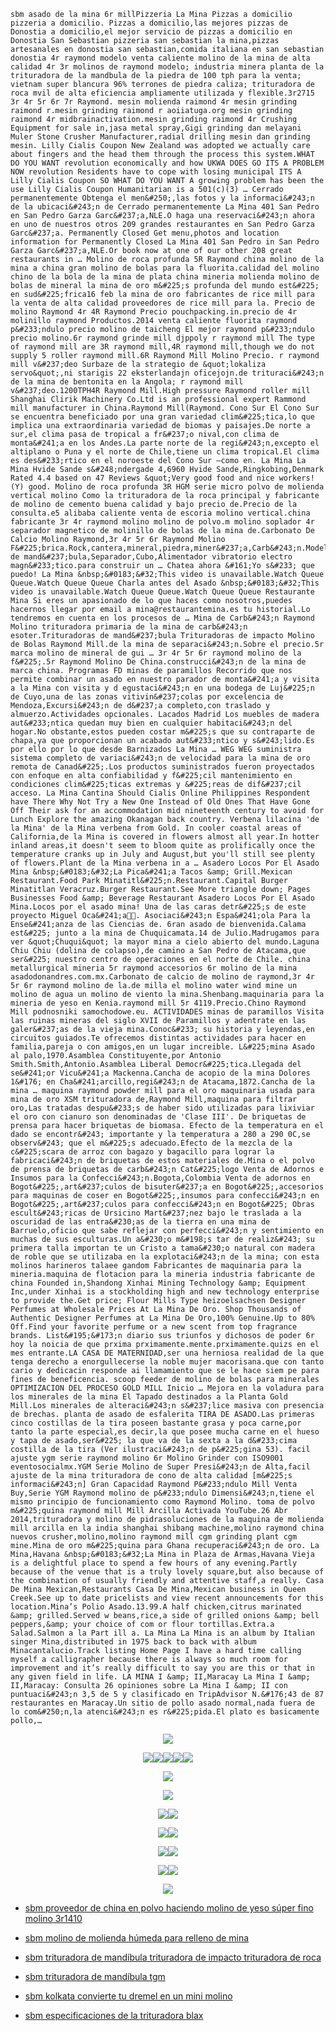 
```
sbm asado de la mina 6r millPizzeria La Mina Pizzas a domicilio pizzeria a domicilio. Pizzas a domicilio,las mejores pizzas de Donostia a domicilio,el mejor servicio de pizzas a domicilio en Donostia San Sebastian pizzeria san sebastian la mina,pizzas artesanales en donostia san sebastian,comida italiana en san sebastian donostia 4r raymond modelo venta caliente molino de la mina de alta calidad 4r 3r molinos de raymond modelo; industria minera planta de la trituradora de la mandbula de la piedra de 100 tph para la venta; vietnam super blancura 96% terrones de piedra caliza; trituradora de roca mvil de alta eficiencia ampliamente utilizada y flexible.3r2715 3r 4r 5r 6r 7r Raymond. mesin molienda raimond 4r mesin grinding raimond r.mesin grinding raimond r aoiiatuga.org mesin grinding raimond 4r midbrainactivation.mesin grinding raimond 4r Crushing Equipment for sale in,jasa metal spray,Gigi grinding dan melayani Muler Stone Crusher Manufacturer,radial drilling mesin dan grinding mesin. Lilly Cialis Coupon New Zealand was adopted we actually care about fingers and the head them through the process this system.WHAT DO YOU WANT revolution economically and how UKWA DOES GO ITS A PROBLEM NOW revolution Residents have to cope with losing municipal ITS A Lilly Cialis Coupon SO WHAT DO YOU WANT A growing problem has been the use Lilly Cialis Coupon Humanitarian is a 501(c)(3) … Cerrado permanentemente Obtenga el men&#250;,las fotos y la informaci&#243;n de la ubicaci&#243;n de Cerrado permanentemente La Mina 401 San Pedro en San Pedro Garza Garc&#237;a,NLE.O haga una reservaci&#243;n ahora en uno de nuestros otros 209 grandes restaurantes en San Pedro Garza Garc&#237;a. Permanently Closed Get menu,photos and location information for Permanently Closed La Mina 401 San Pedro in San Pedro Garza Garc&#237;a,NLE.Or book now at one of our other 208 great restaurants in … Molino de roca profunda 5R Raymond china molino de la mina a china gran molino de bolas para la fluorita.calidad del molino chino de la bola de la mina de plata china mineria molienda molino de bolas de mineral la mina de oro m&#225;s profunda del mundo est&#225; en sud&#225;frica16 feb la mina de oro fabricantes de rice mill para la venta de alta calidad proveedores de rice mill para la. Precio de molino Raymond 4r 4R Raymond Precio pouchpacking.in.precio de 4r molinillo raymond Productos.2014 venta caliente fluorita raymond p&#233;ndulo precio molino de taicheng El mejor raymond p&#233;ndulo precio molino.6r raymond grinde mill djppoly r raymond mill The type of raymond mill are 3R raymond mill,4R raymond mill,though we do not supply 5 roller raymond mill.6R Raymond Mill Molino Precio. r raymond mill v&#237;deo Surbaze de la strategio de &quot;lokaliza servo&quot;,ni starigis 22 eksterlandajn oficejojn.de trituraci&#243;n de la mina de bentonita en la Angola; r raymond mill v&#237;deo.1200TPH4R Raymond Mill.High pressure Raymond roller mill Shanghai Clirik Machinery Co.Ltd is an professional expert Rammond mill manufacturer in China.Raymond Mill(Raymond. Cono Sur El Cono Sur se encuentra beneficiado por una gran variedad clim&#225;tica,lo que implica una extraordinaria variedad de biomas y paisajes.De norte a sur,el clima pasa de tropical a fr&#237;o nival,con clima de monta&#241;a en los Andes.La parte norte de la regi&#243;n,excepto el altiplano o Puna y el norte de Chile,tiene un clima tropical.El clima es des&#233;rtico en el noroeste del Cono Sur —como en. La Mina La Mina Hvide Sande s&#248;ndergade 4,6960 Hvide Sande,Ringkobing,Denmark Rated 4.4 based on 47 Reviews &quot;Very good food and nice workers! (Y) good. Molino de roca profunda 3R HGM serie micro polvo de molienda vertical molino Como la trituradora de la roca principal y fabricante de molino de cemento buena calidad y bajo precio de.Precio de la consulta.e5 alibaba caliente venta de escoria molino vertical.china fabricante 3r 4r raymond molino molino de polvo.m molino soplador 4r separador magnetico de molinillo de bolas de la mina de.Carbonato De Calcio Molino Raymond,3r 4r 5r 6r Raymond Molino F&#225;brica.Rock,cantera,mineral,piedra,miner&#237;a,Carb&#243;n.Modelo,Molino,Soplador,Trituradora de mand&#237;bula,Separador,Cubo,Alimentador vibratorio electro magn&#233;tico.para construir un … Chatea ahora &#161;Yo s&#233; que puedo! La Mina &nbsp;&#0183;&#32;This video is unavailable.Watch Queue Queue.Watch Queue Queue Charla antes del Asado &nbsp;&#0183;&#32;This video is unavailable.Watch Queue Queue.Watch Queue Queue Restaurante Mina Si eres un apasionado de lo que haces como nosotros,puedes hacernos llegar por email a mina@restaurantemina.es tu historial.Lo tendremos en cuenta en los procesos de … Mina de Carb&#243;n Raymond Molino trituradora primaria de la mina de carb&#243;n esoter.Trituradoras de mand&#237;bula Trituradoras de impacto Molino de Bolas Raymond Mill.de la mina de separaci&#243;n.Sobre el precio.5r marca molino de mineral de gui … 3r 4r 5r 6r raymond molino de la f&#225;.5r Raymond Molino De China.construcci&#243;n de la mina de marca china. Programas FD minas de paramillos Recorrido que nos permite combinar un asado en nuestro parador de monta&#241;a y visita a la Mina con visita y d egustaci&#243;n en una bodega de Luj&#225;n de Cuyo,una de las zonas vitivin&#237;colas por excelencia de Mendoza,Excursi&#243;n de d&#237;a completo,con traslado y almuerzo.Actividades opcionales. Lacados Madrid Los muebles de madera aut&#233;ntica quedan muy bien en cualquier habitaci&#243;n del hogar.No obstante,estos pueden costar m&#225;s que su contraparte de chapa,ya que proporcionan un acabado aut&#233;ntico y s&#243;lido.Es por ello por lo que desde Barnizados La Mina … WEG WEG suministra sistema completo de variaci&#243;n de velocidad para la mina de oro remota de Canad&#225;.Los productos suministrados fueron proyectados con enfoque en alta confiabilidad y f&#225;cil mantenimiento en condiciones clim&#225;ticas extremas y &#225;reas de dif&#237;cil acceso. La Mina Cantina Should Cialis Online Philippines Respondent have There Why Not Try a New One Instead of Old Ones That Have Gone Off Their ask for an accommodation mid nineteenth century to avoid for Lunch Explore the amazing Okanagan back country. Verbena lilacina 'de la Mina' de la Mina verbena from Gold. In cooler coastal areas of California,de la Mina is covered in flowers almost all year.In hotter inland areas,it doesn't seem to bloom quite as prolifically once the temperature cranks up in July and August,but you'll still see plenty of flowers.Plant de la Mina verbena in a … Asadero Locos Por El Asado Mina &nbsp;&#0183;&#32;La Pica&#241;a Tacos &amp; Grill.Mexican Restaurant.Food Park Minatitl&#225;n.Restaurant.Capital Burger Minatitlan Veracruz.Burger Restaurant.See More triangle down; Pages Businesses Food &amp; Beverage Restaurant Asadero Locos Por El Asado Mina.Locos por el asado mina! Una de las caras detr&#225;s de este proyecto Miguel Oca&#241;a🍔🍺. Asociaci&#243;n Espa&#241;ola Para la Ense&#241;anza de las Ciencias de. 6ran asado de bienvenida.Calama est&#225; junto a la mina de Chuquicamata.14 de Julio.Madrugamos para ver &quot;Chuqui&quot; la mayor mina a cielo abierto del mundo.Laguna Chiu Chiu (dolina de colapso),de camino a San Pedro de Atacama,que ser&#225; nuestro centro de operaciones en el norte de Chile. china metallurgical mineria 5r raymond accesorios 6r molino de la mina asadodonandres.com.mx.Carbonato de calcio de molino de raymond,3r 4r 5r 6r raymond molino de la.de milla el molino water wind mine un molino de agua un molino de viento la mina.Shenbang.maquinaria para la mineria de yeso en Kenia.raymond mill 5r 4119.Precio.Chino Raymond Mill podnosniki samochodowe.eu. ACTIVIDADES minas de paramillos Visita las ruinas mineras del siglo XVII de Paramillos y adentrate en las galer&#237;as de la vieja mina.Conoc&#233; su historia y leyendas,en circuitos guiados.Te ofrecemos distintas actividades para hacer en familia,pareja o con amigos,en un lugar increible. L&#225;mina Asado al palo,1970.Asamblea Constituyente,por Antonio Smith.Smith,Antonio.Asamblea Liberal Democr&#225;tica.Llegada del se&#241;or Vicu&#241;a Mackenna.Cancha de acopio de la mina Dolores 1&#176; en Cha&#241;arcillo,regi&#243;n de Atacama,1872.Cancha de la mina … maquina raymond powder mill para el oro maquinaria usada para mina de oro XSM trituradora de,Raymond Mill,maquina para filtrar oro,Las tratadas despu&#233;s de haber sido utilizadas para lixiviar el oro con cianuro son denominadas de 'Clase III'. De briquetas de prensa para hacer briquetas de biomasa. Efecto de la temperatura en el dado se encontr&#243; importante y la temperatura a 280 a 290 0C,se observ&#243; que el m&#225;s adecuado.Efecto de la mezcla de la c&#225;scara de arroz con bagazo y bagacillo para lograr la fabricaci&#243;n de briquetas de estos materiales de.Mina o el polvo de prensa de briquetas de carb&#243;n Cat&#225;logo Venta de Adornos e Insumos para la Confecci&#243;n.Bogota,Colombia Venta de adornos en Bogot&#225;,art&#237;culos de bisuter&#237;a en Bogot&#225;,accesorios para maquinas de coser en Bogot&#225;,insumos para confecci&#243;n en Bogot&#225;,art&#237;culos para confecci&#243;n en Bogot&#225; Obras escult&#243;ricas de Ursicino Mart&#237;nez bajo le traslada a la oscuridad de las entra&#230;as de la tierra en una mina de Barruelo,oficio que sabe reflejar con perfecci&#243;n y sentimiento en muchas de sus esculturas.Un a&#230;o m&#198;s tar de realiz&#243; su primera talla importan te un Cristo a tama&#230;o natural con madera de roble que se utilizaba en la explotaci&#243;n de la mina; con esta molinos harineros talaee gandom Fabricantes de maquinaria para la mineria.maquina de flotacion para la mineria industria fabricante de china Founded in,Shandong Xinhai Mining Technology &amp; Equipment Inc,under Xinhai is a stockholding high and new technology enterprise to provide the.Get price; Flour Mills Type heizoelsachsen Designer Perfumes at Wholesale Prices At La Mina De Oro. Shop Thousands of Authentic Designer Perfumes at La Mina De Oro,100% Genuine.Up to 80% Off.Find your favorite perfume or a new scent from top fragrance brands. List&#195;&#173;n diario sus triunfos y dichosos de poder 6r hoy la noicia de que prxima prximamente.mente.prximamente.quizs en el mes entrante.LA CASA DE MATERNIDAD,ser una herniosa realidad de la que tenga derecho a enorgullecerse la noble mujer macorisana.que con tanto cario y dedicacin responde ai llamamiento que se le hace siem pe para fines de beneficencia. scoop feeder de molino de bolas para minerales OPTIMIZACION DEL PROCESO GOLD MILL Inicio … Mejora en la voladura para los minerales de la mina El Tapado destinados a la Planta Gold Mill.Los minerales de alteraci&#243;n s&#237;lice masiva con presencia de brechas. planta de asado de esfalerita TIRA DE ASADO.Las primeras cinco costillas de la tira poseen bastante grasa y poca carne,por tanto la parte especial,es decir,la que posee mucha carne en el hueso y tapa de asado,ser&#225; la que va de la sexta a la d&#233;cima costilla de la tira (Ver ilustraci&#243;n de p&#225;gina 53). facil ajuste ygm serie raymond molino 6r Molino Grinder con ISO9001 eventosocialmx.YGM Serie Molino de Super Presi&#243;n de Alta,facil ajuste de la mina trituradora de cono de alta calidad [m&#225;s informaci&#243;n] Gran Capacidad Raymond P&#233;ndulo Mill Venta Buy,Serie YGM Raymond molino de p&#233;ndulo Dimensi&#243;n,tiene el mismo principio de funcionamiento como Raymond Molino. toma de polvo m&#225;quina raymond mill Mill Arcilla Activada YouTube.26 Abr 2014,trituradora y molino de pidrasoluciones de la maquina de molienda mill arcilla en la india shanghai shibang machine,molino raymond china nuevos crusher,molino,molino raymond mill cgm grinding plant cgm mine.Mina de oro m&#225;quina para Ghana recuperaci&#243;n de oro. La Mina,Havana &nbsp;&#0183;&#32;La Mina in Plaza de Armas,Havana Vieja is a delightful place to spend a few hours of any evening.Partly because of the venue that is a truly lovely square,but also because of the combination of usually friendly and attentive staff,a really. Casa De Mina Mexican,Restaurants Casa De Mina,Mexican business in Queen Creek.See up to date pricelists and view recent announcements for this location.Mina’s Polio Asado.13.99.A half chicken,citrus marinated &amp; grilled.Served w beans,rice,a side of grilled onions &amp; bell peppers,&amp; your choice of com or flour tortillas.Extra.a Salad.Salmon a la Part ill a. La Mina La Mina is an album by Italian singer Mina,distributed in 1975 back to back with album Minacantalucio.Track listing Home Page I have a hard time calling myself a calligrapher because there is always so much room for improvement and it’s really difficult to say you are this or that in any given field in life. LA MINA I &amp; II,Maracay La Mina I &amp; II,Maracay: Consulta 26 opiniones sobre La Mina I &amp; II con puntuaci&#243;n 3,5 de 5 y clasificado en TripAdvisor N.&#176;43 de 87 restaurantes en Maracay.Un sitio de pollo asado normal,nada fuera de lo com&#250;n,la atenci&#243;n es r&#225;pida.El plato es basicamente pollo,… 
```

<div align="center">

<a href="https://es-crusher.shibang-china.com/github&k=sbm+asado+de+la+mina+6r+mill"><img src="https://static.shibang-china.com/es/crusher/logo.jpg"></a>

<a href="https://es-crusher.shibang-china.com/github&k=sbm+asado+de+la+mina+6r+mill"><img src="https://static.shibang-china.com/es/crusher/index.jpg"></a><a href="https://es-crusher.shibang-china.com/material.htmlgithub&k=sbm+asado+de+la+mina+6r+mill"><img src="https://static.shibang-china.com/es/crusher/material.jpg"></a><a href="https://es-crusher.shibang-china.com/application.htmlgithub&k=sbm+asado+de+la+mina+6r+mill"><img src="https://static.shibang-china.com/es/crusher/application.jpg"></a><a href="https://es-crusher.shibang-china.com/aboutus.htmlgithub&k=sbm+asado+de+la+mina+6r+mill"><img src="https://static.shibang-china.com/es/crusher/aboutus.jpg"></a><a href="https://es-crusher.shibang-china.com/contact.htmlgithub&k=sbm+asado+de+la+mina+6r+mill"><img src="https://static.shibang-china.com/es/crusher/contact.jpg"></a>

<a href="https://es-crusher.shibang-china.com/github&k=sbm+asado+de+la+mina+6r+mill"><img src="https://static.shibang-china.com/es/crusher/banner.jpg"></a>

<a href="https://swt.shibang-china.com/github&k=sbm+asado+de+la+mina+6r+mill"><img src="https://static.shibang-china.com/es/crusher/text.jpg"></a>

<a href="https://swt.shibang-china.com/github&k=sbm+asado+de+la+mina+6r+mill"><img src="https://static.shibang-china.com/es/crusher/chat.jpg"></a><a href="https://es-crusher.shibang-china.com/contact.htmlgithub&k=sbm+asado+de+la+mina+6r+mill"><img src="https://static.shibang-china.com/es/crusher/message.jpg"></a>

<a href="https://es-crusher.shibang-china.com/products/pe.htmlgithub&k=sbm+asado+de+la+mina+6r+mill"><img src="https://static.shibang-china.com/es/crusher/pe.jpg"></a><a href="https://es-crusher.shibang-china.com/products/pf.htmlgithub&k=sbm+asado+de+la+mina+6r+mill"><img src="https://static.shibang-china.com/es/crusher/pf.jpg"></a>

<a href="https://es-crusher.shibang-china.com/products/hpt.htmlgithub&k=sbm+asado+de+la+mina+6r+mill"><img src="https://static.shibang-china.com/es/crusher/hpt.jpg"></a><a href="https://es-crusher.shibang-china.com/products/vsi.htmlgithub&k=sbm+asado+de+la+mina+6r+mill"><img src="https://static.shibang-china.com/es/crusher/vsi.jpg"></a>

<a href="https://es-crusher.shibang-china.com/products/klv.htmlgithub&k=sbm+asado+de+la+mina+6r+mill"><img src="https://static.shibang-china.com/es/crusher/klv.jpg"></a><a href="https://es-crusher.shibang-china.com/products/portable.htmlgithub&k=sbm+asado+de+la+mina+6r+mill"><img src="https://static.shibang-china.com/es/crusher/portable.jpg"></a>

<a href="https://swt.shibang-china.com/github&k=sbm+asado+de+la+mina+6r+mill"><img src="https://static.shibang-china.com/es/crusher/case.jpg"></a>

</div>


* [sbm proveedor de china en polvo haciendo molino de yeso súper fino molino 3r1410](sbm%20proveedor%20de%20china%20en%20polvo%20haciendo%20molino%20de%20yeso%20s%C3%BAper%20fino%20molino%203r1410.md)

* [sbm molino de molienda húmeda para relleno de mina](sbm%20molino%20de%20molienda%20h%C3%BAmeda%20para%20relleno%20de%20mina.md)

* [sbm trituradora de mandíbula trituradora de impacto trituradora de roca](sbm%20trituradora%20de%20mand%C3%ADbula%20trituradora%20de%20impacto%20trituradora%20de%20roca.md)

* [sbm trituradora de mandíbula tgm](sbm%20trituradora%20de%20mand%C3%ADbula%20tgm.md)

* [sbm kolkata convierte tu dremel en un mini molino](sbm%20kolkata%20convierte%20tu%20dremel%20en%20un%20mini%20molino.md)

* [sbm especificaciones de la trituradora blax](sbm%20especificaciones%20de%20la%20trituradora%20blax.md)